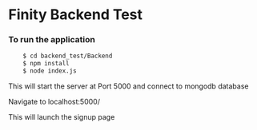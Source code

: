 # Finity Backend Test

### To run the application
```bash
    $ cd backend_test/Backend
    $ npm install
    $ node index.js
```

This will start the server at Port 5000 and connect to mongodb database

Navigate to localhost:5000/

This will launch the signup page
